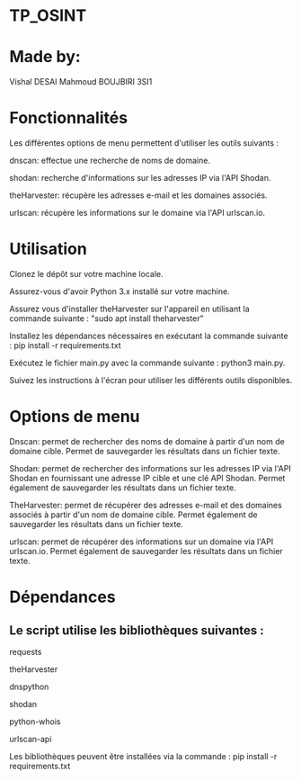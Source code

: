 # TP_OSINT
# Made by:
 Vishal DESAI 
 Mahmoud BOUJBIRI
 3SI1
 
# Fonctionnalités

Les différentes options de menu permettent d'utiliser les outils suivants :

dnscan: effectue une recherche de noms de domaine.

shodan: recherche d'informations sur les adresses IP via l'API Shodan.

theHarvester: récupère les adresses e-mail et les domaines associés.

urlscan: récupère les informations sur le domaine via l'API urlscan.io.

# Utilisation

Clonez le dépôt sur votre machine locale.

Assurez-vous d'avoir Python 3.x installé sur votre machine.

Assurez vous d'installer theHarvester sur l'appareil en utilisant la commande suivante : "sudo apt install theharvester"

Installez les dépendances nécessaires en exécutant la commande suivante : pip install -r requirements.txt

Exécutez le fichier main.py avec la commande suivante : python3 main.py.

Suivez les instructions à l'écran pour utiliser les différents outils disponibles.


# Options de menu

Dnscan: permet de rechercher des noms de domaine à partir d'un nom de domaine cible. Permet de sauvegarder les résultats dans un fichier texte.

Shodan: permet de rechercher des informations sur les adresses IP via l'API Shodan en fournissant une adresse IP cible et une clé API Shodan. Permet également de sauvegarder les résultats dans un fichier texte.

TheHarvester: permet de récupérer des adresses e-mail et des domaines associés à partir d'un nom de domaine cible. Permet également de sauvegarder les résultats dans un fichier texte.

urlscan: permet de récupérer des informations sur un domaine via l'API urlscan.io. Permet également de sauvegarder les résultats dans un fichier texte.


# Dépendances
## Le script utilise les bibliothèques suivantes : 

requests

theHarvester

dnspython

shodan

python-whois

urlscan-api


Les bibliothèques peuvent être installées via la commande : pip install -r requirements.txt
